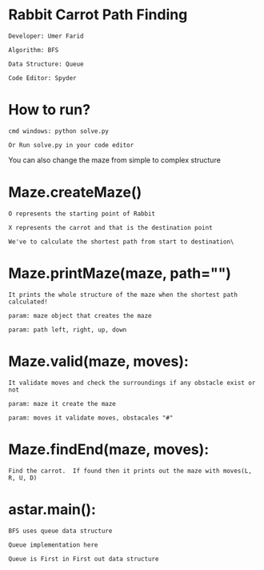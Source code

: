 # Rabbit Carrot Path Finding

    Developer: Umer Farid
    
    Algorithm: BFS

    Data Structure: Queue

    Code Editor: Spyder


# How to run?

    cmd windows: python solve.py

    Or Run solve.py in your code editor

You can also change the maze from simple to complex structure

# Maze.createMaze()

    O represents the starting point of Rabbit 

    X represents the carrot and that is the destination point

    We've to calculate the shortest path from start to destination\
    
# Maze.printMaze(maze, path="")

    It prints the whole structure of the maze when the shortest path calculated!
    
    param: maze object that creates the maze
    
    param: path left, right, up, down
    
# Maze.valid(maze, moves):
        
    It validate moves and check the surroundings if any obstacle exist or not
    
    param: maze it create the maze
    
    param: moves it validate moves, obstacales "#"

# Maze.findEnd(maze, moves):
       
    Find the carrot.  If found then it prints out the maze with moves(L, R, U, D)
    
# astar.main():

    BFS uses queue data structure
    
    Queue implementation here
    
    Queue is First in First out data structure
        
       

